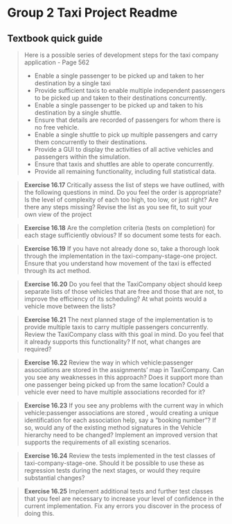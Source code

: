 # Group 2 Taxi Project Readme

## Textbook quick guide

> Here is a possible series of development steps for the taxi company application - Page 562
>* Enable a single passenger to be picked up and taken to her destination by a single taxi
>* Provide sufficient taxis to enable multiple independent passengers to be picked up and taken to their destinations
 concurrently.
>* Enable a single passenger to be picked up and taken to his destination by a single shuttle.
>* Ensure that details are recorded of passengers for whom there is no free vehicle.
>* Enable a single shuttle to pick up multiple passengers and carry them concurrently to their destinations.
>* Provide a GUI to display the activities of all active vehicles and passengers within the simulation.
>* Ensure that taxis and shuttles are able to operate concurrently.
>* Provide all remaining functionality, including full statistical data.

 > **Exercise 16.17** Critically assess the list of steps we have outlined, with the following questions in mind. Do
> you feel the order is  appropriate? Is the level of complexity of each too high, too low, or just right? Are there
> any steps missing? Revise the list as you see fit, to suit your own view of the project

> **Exercise 16.18** Are the completion criteria (tests on completion) for each stage sufficiently obvious? If so
> document some tests
> for each.

> **Exercise 16.19** If you have not already done so, take a thorough look through the implementation in the taxi-company-stage-one project. Ensure that you understand how movement of the taxi is effected through its act method.

> **Exercise 16.20** Do you feel that the TaxiCompany object should keep separate lists of those vehicles that are free
> and those that are not, to improve the efficiency of its scheduling? At what points would a vehicle move between the lists?

> **Exercise 16.21** The next planned stage of the implementation is to provide multiple taxis to carry multiple
> passengers concurrently. Review the TaxiCompany class with this goal in mind. Do you feel that it already supports
> this functionality? If not, what changes are required?

> **Exercise 16.22** Review the way in which vehicle:passenger associations are stored in the assignments’ map in
> TaxiCompany. Can you see any weaknesses in this approach? Does it support more than one passenger being picked up from the same location? Could a vehicle ever need to have multiple associations recorded for it?

> **Exercise 16.23** If you see any problems with the current way in which vehicle:passenger associations are stored
>, would creating a unique identification for each association help, say a “booking number”? If so, would any of the
> existing method signatures in the Vehicle hierarchy need to be changed? Implement an improved version that supports the requirements of all existing scenarios.

> **Exercise 16.24** Review the tests implemented in the test classes of taxi-company-stage-one. Should it be
> possible to use these as regression tests during the next stages, or would they require substantial changes?

> **Exercise 16.25** Implement additional tests and further test classes that you feel are necessary to increase your
> level of confidence in the current implementation. Fix any errors you discover in the process of doing this.
